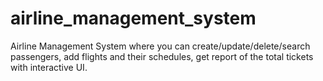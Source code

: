 # airline_management_system
Airline Management System where you can create/update/delete/search passengers, add flights and their schedules, get report of the total tickets with interactive UI.

